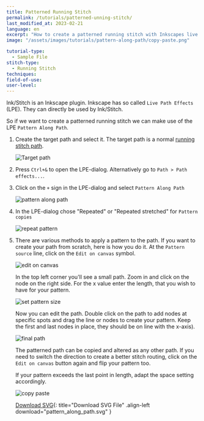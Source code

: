 ```yaml
---
title: Patterned Running Stitch
permalink: /tutorials/patterned-unning-stitch/
last_modified_at: 2023-02-21
language: en
excerpt: "How to create a patterned running stitch with Inkscapes live path effects"
image: "/assets/images/tutorials/pattern-along-path/copy-paste.png"

tutorial-type:
  - Sample File
stitch-type: 
  - Running Stitch
techniques:
field-of-use:
user-level: 
---
```

Ink/Stitch is an Inkscape plugin. Inkscape has so called `Live Path Effects` (LPE). They can directly be used by Ink/Stitch.

So if we want to create a patterned running stitch we can make use of the LPE `Pattern Along Path`.

1. Create the target path and select it. The target path is a normal [running stitch path](/docs/stitches/running-stitch/).

   ![Target path](/assets/images/tutorials/pattern-along-path/target-path.png)
2. Press `Ctrl+&` to open the LPE-dialog. Alternatively go to `Path > Path effects...`.
3. Click on the `+` sign in the LPE-dialog and select `Pattern Along Path`

   ![pattern along path](/assets/images/tutorials/pattern-along-path/pattern-along-path.png)
4. In the LPE-dialog chose "Repeated" or "Repeated stretched" for `Pattern copies`

   ![repeat pattern](/assets/images/tutorials/pattern-along-path/repeat.png)
5. There are various methods to apply a pattern to the path. If you want to create your path from scratch, here is how you do it. At the `Pattern source` line, click on the `Edit on canvas` symbol.

    ![edit on canvas](/assets/images/tutorials/pattern-along-path/edit.png)

    In the top left corner you'll see a small path. Zoom in and click on the node on the right side. For the x value enter the length, that you wish to have for your pattern.

    ![set pattern size](/assets/images/tutorials/pattern-along-path/set-size.png)
    
    Now you can edit the path. Double click on the path to add nodes at specific spots and drag the line or nodes to create your pattern. Keep the first and last nodes in place, they should be on line with the x-axis).

    ![final path](/assets/images/tutorials/pattern-along-path/final-path.png)
    
    The patterned path can be copied and altered as any other path. If you need to switch the direction to create a better stitch routing, click on the `Edit on canvas` button again and flip your pattern too.
    
    If your pattern exceeds the last point in length, adapt the space setting accordingly.

    ![copy paste](/assets/images/tutorials/pattern-along-path/copy-paste.png)

    [Download SVG](/assets/images/tutorials/pattern-along-path/pattern_along_path.svg){: title="Download SVG File" .align-left download="pattern_along_path.svg" }
